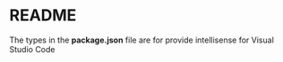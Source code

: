 # README

The types in the **package.json** file are for provide intellisense for Visual Studio Code